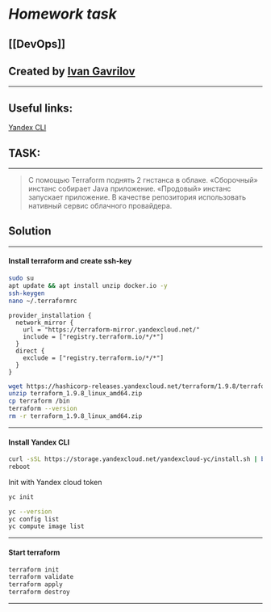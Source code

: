 # ***Homework task***

## [[DevOps]]


## Created by [Ivan Gavrilov](https://github.com/ivangavrilov-viii)
---
## Useful links:
[Yandex CLI](https://yandex.cloud/ru/docs/cli/quickstart#linux_1)


## TASK:
---
> С помощью Terraform поднять 2 гнстанса в облаке. «Сборочный» инстанс собирает Java приложение. «Продовый» инстанс запускает приложение. В качестве репозитория использовать нативный сервис облачного провайдера.

## Solution
---
#### Install terraform and create ssh-key
```bash
sudo su
apt update && apt install unzip docker.io -y
ssh-keygen
nano ~/.terraformrc
```

```nano
provider_installation {
  network_mirror {
    url = "https://terraform-mirror.yandexcloud.net/"
    include = ["registry.terraform.io/*/*"]
  }
  direct {
    exclude = ["registry.terraform.io/*/*"]
  }
}
```

```bash
wget https://hashicorp-releases.yandexcloud.net/terraform/1.9.8/terraform_1.9.8_linux_amd64.zip
unzip terraform_1.9.8_linux_amd64.zip
cp terraform /bin
terraform --version
rm -r terraform_1.9.8_linux_amd64.zip
```
---
#### Install Yandex CLI
```bash
curl -sSL https://storage.yandexcloud.net/yandexcloud-yc/install.sh | bash
reboot
```

Init with Yandex cloud token
```bash
yc init
```

```bash
yc --version
yc config list
yc compute image list
```
---
#### Start terraform
```bash
terraform init
terraform validate
terraform apply
terraform destroy
```
---

